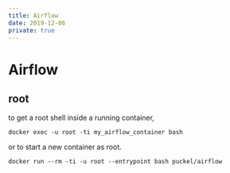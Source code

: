 ```yaml
---
title: Airflow
date: 2019-12-06
private: true
---
```

# Airflow

## root
to get a root shell inside a running container, 

    docker exec -u root -ti my_airflow_container bash

or to start a new container as root.

    docker run --rm -ti -u root --entrypoint bash puckel/airflow 